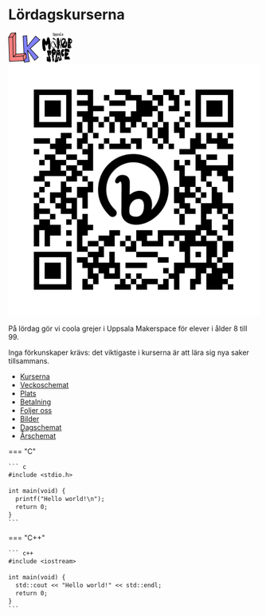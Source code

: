 # Lördagskurserna

![Lördagskurser logo](logo/loerdagskurser_logo_64_x_60.png)
![Uppsala Makerspace logo](logo/ums_logo_simple_60_x_60.png)
![QR code av den här hemsida](pics/bit.ly_loerdagskurser.png)

På lördag gör vi coola grejer i Uppsala Makerspace för elever i ålder 8 till 99.

Inga förkunskaper krävs:
det viktigaste i kurserna är att lära sig nya saker tillsammans.

- [Kurserna](kurserna/README.md)
- [Veckoschemat](veckoschemat.md)
- [Plats](plats/README.md)
- [Betalning](betalning.md)
- [Foljer oss](foljer_oss.md)
- [Bilder](bilder.md)
- [Dagschemat](dagschemat.md)
- [Årschemat](aarschemat.md)


=== "C"

    ``` c
    #include <stdio.h>

    int main(void) {
      printf("Hello world!\n");
      return 0;
    }
    ```

=== "C++"

    ``` c++
    #include <iostream>

    int main(void) {
      std::cout << "Hello world!" << std::endl;
      return 0;
    }
    ```

